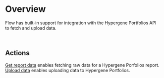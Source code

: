 # Overview

Flow has built-in support for integration with the Hypergene Portfolios API to fetch and upload data.

<br/>

## Actions
[Get report data](./get-report-data.md) enables fetching raw data for a Hypergene Porfolios report.  
[Upload data](./upload-data.md) enables uploading data to Hypergene Portfolios.